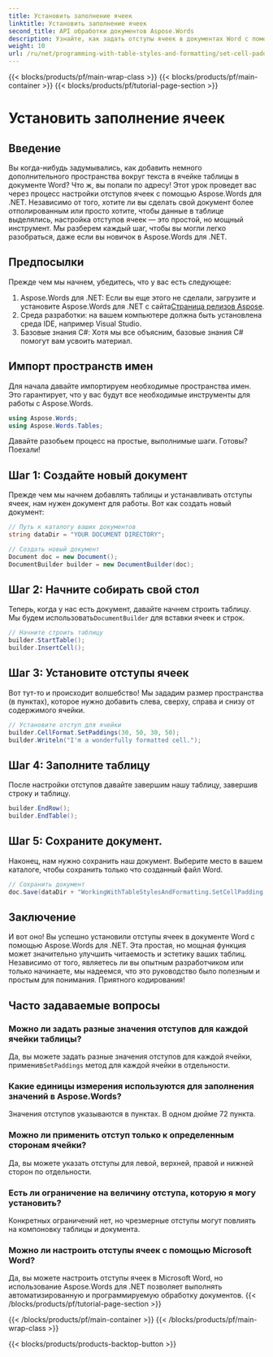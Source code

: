 ```yaml
---
title: Установить заполнение ячеек
linktitle: Установить заполнение ячеек
second_title: API обработки документов Aspose.Words
description: Узнайте, как задать отступы ячеек в документах Word с помощью Aspose.Words для .NET с помощью нашего пошагового руководства. Улучшите форматирование таблиц в вашем документе легко.
weight: 10
url: /ru/net/programming-with-table-styles-and-formatting/set-cell-padding/
---
```


{{< blocks/products/pf/main-wrap-class >}}
{{< blocks/products/pf/main-container >}}
{{< blocks/products/pf/tutorial-page-section >}}

# Установить заполнение ячеек

## Введение

Вы когда-нибудь задумывались, как добавить немного дополнительного пространства вокруг текста в ячейке таблицы в документе Word? Что ж, вы попали по адресу! Этот урок проведет вас через процесс настройки отступов ячеек с помощью Aspose.Words для .NET. Независимо от того, хотите ли вы сделать свой документ более отполированным или просто хотите, чтобы данные в таблице выделялись, настройка отступов ячеек — это простой, но мощный инструмент. Мы разберем каждый шаг, чтобы вы могли легко разобраться, даже если вы новичок в Aspose.Words для .NET.

## Предпосылки

Прежде чем мы начнем, убедитесь, что у вас есть следующее:

1. Aspose.Words для .NET: Если вы еще этого не сделали, загрузите и установите Aspose.Words для .NET с сайта[Страница релизов Aspose](https://releases.aspose.com/words/net/).
2. Среда разработки: на вашем компьютере должна быть установлена среда IDE, например Visual Studio.
3. Базовые знания C#: Хотя мы все объясним, базовые знания C# помогут вам усвоить материал.

## Импорт пространств имен

Для начала давайте импортируем необходимые пространства имен. Это гарантирует, что у вас будут все необходимые инструменты для работы с Aspose.Words.

```csharp
using Aspose.Words;
using Aspose.Words.Tables;
```

Давайте разобьем процесс на простые, выполнимые шаги. Готовы? Поехали!

## Шаг 1: Создайте новый документ

Прежде чем мы начнем добавлять таблицы и устанавливать отступы ячеек, нам нужен документ для работы. Вот как создать новый документ:

```csharp
// Путь к каталогу ваших документов
string dataDir = "YOUR DOCUMENT DIRECTORY";

// Создать новый документ
Document doc = new Document();
DocumentBuilder builder = new DocumentBuilder(doc);
```

## Шаг 2: Начните собирать свой стол

 Теперь, когда у нас есть документ, давайте начнем строить таблицу. Мы будем использовать`DocumentBuilder` для вставки ячеек и строк.

```csharp
// Начните строить таблицу
builder.StartTable();
builder.InsertCell();
```

## Шаг 3: Установите отступы ячеек

Вот тут-то и происходит волшебство! Мы зададим размер пространства (в пунктах), которое нужно добавить слева, сверху, справа и снизу от содержимого ячейки.

```csharp
// Установите отступ для ячейки
builder.CellFormat.SetPaddings(30, 50, 30, 50);
builder.Writeln("I'm a wonderfully formatted cell.");
```

## Шаг 4: Заполните таблицу

После настройки отступов давайте завершим нашу таблицу, завершив строку и таблицу.

```csharp
builder.EndRow();
builder.EndTable();
```

## Шаг 5: Сохраните документ.

Наконец, нам нужно сохранить наш документ. Выберите место в вашем каталоге, чтобы сохранить только что созданный файл Word.

```csharp
// Сохранить документ
doc.Save(dataDir + "WorkingWithTableStylesAndFormatting.SetCellPadding.docx");
```

## Заключение

И вот оно! Вы успешно установили отступы ячеек в документе Word с помощью Aspose.Words для .NET. Эта простая, но мощная функция может значительно улучшить читаемость и эстетику ваших таблиц. Независимо от того, являетесь ли вы опытным разработчиком или только начинаете, мы надеемся, что это руководство было полезным и простым для понимания. Приятного кодирования!

## Часто задаваемые вопросы

### Можно ли задать разные значения отступов для каждой ячейки таблицы?
 Да, вы можете задать разные значения отступов для каждой ячейки, применив`SetPaddings` метод для каждой ячейки в отдельности.

### Какие единицы измерения используются для заполнения значений в Aspose.Words?
Значения отступов указываются в пунктах. В одном дюйме 72 пункта.

### Можно ли применить отступ только к определенным сторонам ячейки?
Да, вы можете указать отступы для левой, верхней, правой и нижней сторон по отдельности.

### Есть ли ограничение на величину отступа, которую я могу установить?
Конкретных ограничений нет, но чрезмерные отступы могут повлиять на компоновку таблицы и документа.

### Можно ли настроить отступы ячеек с помощью Microsoft Word?
Да, вы можете настроить отступы ячеек в Microsoft Word, но использование Aspose.Words для .NET позволяет выполнять автоматизированную и программируемую обработку документов.
{{< /blocks/products/pf/tutorial-page-section >}}

{{< /blocks/products/pf/main-container >}}
{{< /blocks/products/pf/main-wrap-class >}}

{{< blocks/products/products-backtop-button >}}
